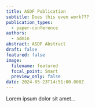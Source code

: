 ```yaml
---
title: ASDF Publication
subtitle: Does this even work???
publication_types:
  - paper-conference
authors:
  - admin
abstract: ASDF Abstract
draft: false
featured: false
image:
  filename: featured
  focal_point: Smart
  preview_only: false
date: 2024-05-23T14:51:00.000Z
---
```

Lorem ipsum dolor sit amet...
